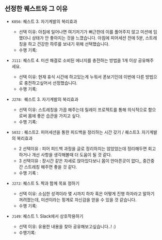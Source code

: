## 선정한 퀘스트와 그 이유

- `K056`:  퀘스트 3. 자기계발의 복리효과
    - 선택 이유: 아침에 일어나면 여기저기가 뻐근한데 이를 풀어주지 않고 미션에 임했더니 상태가 안 좋아지는 것을 느꼈습니다.
    아침에 피어세션 전에 5분, 스트레칭을 하고 건강한 하루를 보내기 위해 선택했습니다.
    - 수행 기록:
      
- `J111`: 퀘스트 4. 미션 해결로 소비된 에너지를 충전하는 방법을 1개 이상 공유해주세요.
    - 선택 이유: 현재 휴식 시간에 하고있는게 누워서 폰보기인데 이번에 다른 방법으로 충전하고싶어서 선정했습니다.
    - 수행 기록:
      
- `J278`:  퀘스트 3. 자기계발의 복리효과
    - 선택 이유: 스트레칭을 가끔 해주는데 릴레이 프로젝트를 통해 의식적으로 함으로써 몸에 좋은 습관을 가지고 싶다.
    - 수행 기록:
      
- `S032` : 퀘스트2. 피어세션을 통한 피드백을 정리하는 시간 갖기 / 퀘스트3. 자기계발의 복리효과
    - 2 선택이유 : 피어 피드백 과정을 글로 정리하지는 않았었는데 정리해두면 회고하거나 개선 사항을 생각해볼때 더 도움이 될 것 같다.
    - 3 선택이유 : 장시간 같은 자세로 앉아있다보니 몸이 안아픈곳이 없다,, 중간중간 스트레칭 해주면 좋을 것 같다.
    - 수행 기록 :
      
- `J272`: 퀘스트 5. 짝과 함께 목표 정하기
    - 선택 이유: 소심한 성격이라 몇 시까지 하자 혹은 어떻게 진행 하자라고 말하기 꺼려졌는데, 미션이라는 핑계로 자신감을 얻을 수 있을 것 같습니다.
    - 수행 기록:
      
- `J149`: 퀘스트 1. Slack에서 상호작용하기
    - 선택 이유: 유용한 내용을 찾아 공유해보고싶습니다..! :)
    - 수행기록:
